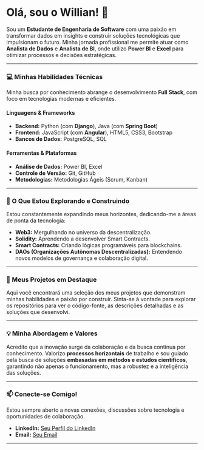 # Olá, sou o Willian! 👋

Sou um **Estudante de Engenharia de Software** com uma paixão em transformar dados em insights e construir soluções tecnológicas que impulsionam o futuro. Minha jornada profissional me permite atuar como **Analista de Dados** e **Analista de BI**, onde utilizo **Power BI** e **Excel** para otimizar processos e decisões estratégicas.

---

### 💻 Minhas Habilidades Técnicas

Minha busca por conhecimento abrange o desenvolvimento **Full Stack**, com foco em tecnologias modernas e eficientes.

#### Linguagens & Frameworks
* **Backend:** Python (com **Django**), Java (com **Spring Boot**)
* **Frontend:** JavaScript (com **Angular**), HTML5, CSS3, Bootstrap
* **Bancos de Dados:** PostgreSQL, SQL

#### Ferramentas & Plataformas
* **Análise de Dados:** Power BI, Excel
* **Controle de Versão:** Git, GitHub
* **Metodologias:** Metodologias Ágeis (Scrum, Kanban)

---

### 🌱 O Que Estou Explorando e Construindo

Estou constantemente expandindo meus horizontes, dedicando-me a áreas de ponta da tecnologia:

* **Web3:** Mergulhando no universo da descentralização.
* **Solidity:** Aprendendo a desenvolver Smart Contracts.
* **Smart Contracts:** Criando lógicas programáveis para blockchains.
* **DAOs (Organizações Autônomas Descentralizadas):** Entendendo novos modelos de governança e colaboração digital.

---

### 🌟 Meus Projetos em Destaque

Aqui você encontrará uma seleção dos meus projetos que demonstram minhas habilidades e paixão por construir. Sinta-se à vontade para explorar os repositórios para ver o código-fonte, as descrições detalhadas e as soluções que desenvolvi.

> 

---

### 💡 Minha Abordagem e Valores

Acredito que a inovação surge da colaboração e da busca contínua por conhecimento. Valorizo **processos horizontais** de trabalho e sou guiado pela busca de soluções **embasadas em métodos e estudos científicos**, garantindo não apenas o funcionamento, mas a robustez e a inteligência das soluções.

---

### 📫 Conecte-se Comigo!

Estou sempre aberto a novas conexões, discussões sobre tecnologia e oportunidades de colaboração.

* **LinkedIn:** [Seu Perfil do LinkedIn](https://www.linkedin.com/in/williansilvamamede/)
* **Email:** [Seu Email](mailto:williansilvamamede@gmail.com)

---
